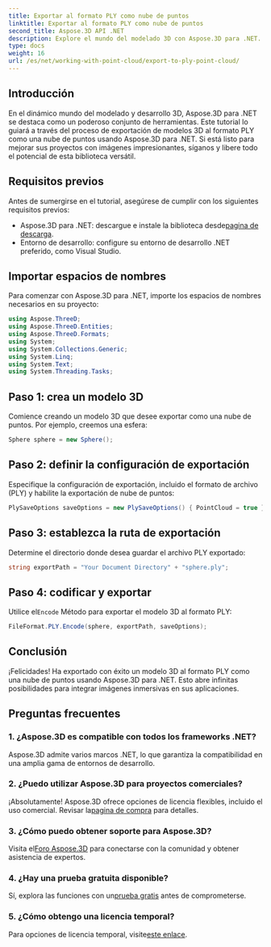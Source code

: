 ```yaml
---
title: Exportar al formato PLY como nube de puntos
linktitle: Exportar al formato PLY como nube de puntos
second_title: Aspose.3D API .NET
description: Explore el mundo del modelado 3D con Aspose.3D para .NET. Aprenda a exportar modelos al formato PLY sin esfuerzo. Mejore sus proyectos con imágenes impresionantes.
type: docs
weight: 16
url: /es/net/working-with-point-cloud/export-to-ply-point-cloud/
---
```

## Introducción
En el dinámico mundo del modelado y desarrollo 3D, Aspose.3D para .NET se destaca como un poderoso conjunto de herramientas. Este tutorial lo guiará a través del proceso de exportación de modelos 3D al formato PLY como una nube de puntos usando Aspose.3D para .NET. Si está listo para mejorar sus proyectos con imágenes impresionantes, síganos y libere todo el potencial de esta biblioteca versátil.
## Requisitos previos
Antes de sumergirse en el tutorial, asegúrese de cumplir con los siguientes requisitos previos:
-  Aspose.3D para .NET: descargue e instale la biblioteca desde[pagina de descarga](https://releases.aspose.com/3d/net/).
- Entorno de desarrollo: configure su entorno de desarrollo .NET preferido, como Visual Studio.
## Importar espacios de nombres
Para comenzar con Aspose.3D para .NET, importe los espacios de nombres necesarios en su proyecto:
```csharp
using Aspose.ThreeD;
using Aspose.ThreeD.Entities;
using Aspose.ThreeD.Formats;
using System;
using System.Collections.Generic;
using System.Linq;
using System.Text;
using System.Threading.Tasks;
```
## Paso 1: crea un modelo 3D
Comience creando un modelo 3D que desee exportar como una nube de puntos. Por ejemplo, creemos una esfera:
```csharp
Sphere sphere = new Sphere();
```
## Paso 2: definir la configuración de exportación
Especifique la configuración de exportación, incluido el formato de archivo (PLY) y habilite la exportación de nube de puntos:
```csharp
PlySaveOptions saveOptions = new PlySaveOptions() { PointCloud = true };
```
## Paso 3: establezca la ruta de exportación
Determine el directorio donde desea guardar el archivo PLY exportado:
```csharp
string exportPath = "Your Document Directory" + "sphere.ply";
```
## Paso 4: codificar y exportar
 Utilice el`Encode` Método para exportar el modelo 3D al formato PLY:
```csharp
FileFormat.PLY.Encode(sphere, exportPath, saveOptions);
```
## Conclusión
¡Felicidades! Ha exportado con éxito un modelo 3D al formato PLY como una nube de puntos usando Aspose.3D para .NET. Esto abre infinitas posibilidades para integrar imágenes inmersivas en sus aplicaciones.

## Preguntas frecuentes
### 1. ¿Aspose.3D es compatible con todos los frameworks .NET?
Aspose.3D admite varios marcos .NET, lo que garantiza la compatibilidad en una amplia gama de entornos de desarrollo.
### 2. ¿Puedo utilizar Aspose.3D para proyectos comerciales?
 ¡Absolutamente! Aspose.3D ofrece opciones de licencia flexibles, incluido el uso comercial. Revisar la[pagina de compra](https://purchase.aspose.com/buy) para detalles.
### 3. ¿Cómo puedo obtener soporte para Aspose.3D?
 Visita el[Foro Aspose.3D](https://forum.aspose.com/c/3d/18) para conectarse con la comunidad y obtener asistencia de expertos.
### 4. ¿Hay una prueba gratuita disponible?
 Sí, explora las funciones con un[prueba gratis](https://releases.aspose.com/) antes de comprometerse.
### 5. ¿Cómo obtengo una licencia temporal?
 Para opciones de licencia temporal, visite[este enlace](https://purchase.aspose.com/temporary-license/).